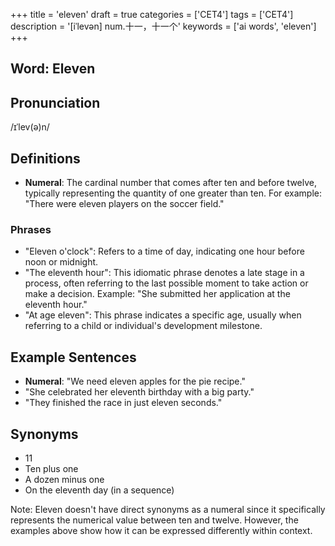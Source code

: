 +++
title = 'eleven'
draft = true
categories = ['CET4']
tags = ['CET4']
description = '[iˈlevən] num.十一，十一个'
keywords = ['ai words', 'eleven']
+++

## Word: Eleven

## Pronunciation
/ɪˈlev(ə)n/

## Definitions
- **Numeral**: The cardinal number that comes after ten and before twelve, typically representing the quantity of one greater than ten. For example: "There were eleven players on the soccer field."

### Phrases
- "Eleven o'clock": Refers to a time of day, indicating one hour before noon or midnight.
- "The eleventh hour": This idiomatic phrase denotes a late stage in a process, often referring to the last possible moment to take action or make a decision. Example: "She submitted her application at the eleventh hour."
- "At age eleven": This phrase indicates a specific age, usually when referring to a child or individual's development milestone.

## Example Sentences
- **Numeral**: "We need eleven apples for the pie recipe."
- "She celebrated her eleventh birthday with a big party."
- "They finished the race in just eleven seconds."

## Synonyms
- 11
- Ten plus one
- A dozen minus one
- On the eleventh day (in a sequence)
  
Note: Eleven doesn't have direct synonyms as a numeral since it specifically represents the numerical value between ten and twelve. However, the examples above show how it can be expressed differently within context.
